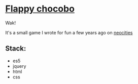 # [Flappy chocobo](https://domi7777.github.io/mini-games/flappy-chocobo/)
Wak!

It's a small game I wrote for fun a few years ago on [neocities](https://dot.neocities.org/games/flap.html)

## Stack:
- es5
- jquery
- html
- css

